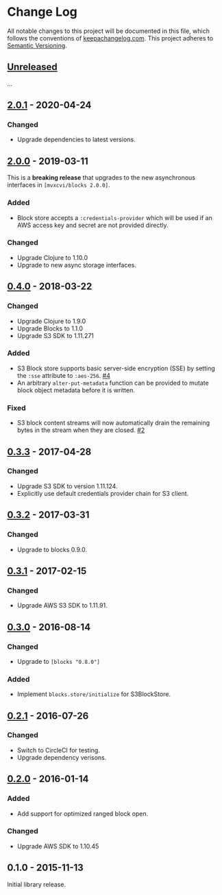 Change Log
==========

All notable changes to this project will be documented in this file, which
follows the conventions of [keepachangelog.com](http://keepachangelog.com/).
This project adheres to [Semantic Versioning](http://semver.org/).

## [Unreleased]

...


## [2.0.1] - 2020-04-24

### Changed
- Upgrade dependencies to latest versions.


## [2.0.0] - 2019-03-11

This is a **breaking release** that upgrades to the new asynchronous interfaces
in `[mvxcvi/blocks 2.0.0]`.

### Added
- Block store accepts a `:credentials-provider` which will be used if an AWS
  access key and secret are not provided directly.

### Changed
- Upgrade Clojure to 1.10.0
- Upgrade to new async storage interfaces.


## [0.4.0] - 2018-03-22

### Changed
- Upgrade Clojure to 1.9.0
- Upgrade Blocks to 1.1.0
- Upgrade S3 SDK to 1.11.271

### Added
- S3 Block store supports basic server-side encryption (SSE) by setting the
  `:sse` attribute to `:aes-256`.
  [#4](https://github.com/greglook/blocks-s3/pull/4)
- An arbitrary `alter-put-metadata` function can be provided to mutate block
  object metadata before it is written.

### Fixed
- S3 block content streams will now automatically drain the remaining bytes in
  the stream when they are closed.
  [#2](https://github.com/greglook/blocks-s3/issues/2)


## [0.3.3] - 2017-04-28

### Changed
- Upgrade S3 SDK to version 1.11.124.
- Explicitly use default credentials provider chain for S3 client.


## [0.3.2] - 2017-03-31

### Changed
- Upgrade to blocks 0.9.0.


## [0.3.1] - 2017-02-15

### Changed
- Upgrade AWS S3 SDK to 1.11.91.


## [0.3.0] - 2016-08-14

### Changed
- Upgrade to `[blocks "0.8.0"]`

### Added
- Implement `blocks.store/initialize` for S3BlockStore.


## [0.2.1] - 2016-07-26

### Changed
- Switch to CircleCI for testing.
- Upgrade dependency verisons.


## [0.2.0] - 2016-01-14

### Added
- Add support for optimized ranged block open.

### Changed
- Upgrade AWS SDK to 1.10.45


## 0.1.0 - 2015-11-13

Initial library release.

[Unreleased]: https://github.com/greglook/blocks-s3/compare/2.0.1...HEAD
[2.0.1]: https://github.com/greglook/blocks-s3/compare/2.0.0...2.0.1
[2.0.0]: https://github.com/greglook/blocks-s3/compare/0.4.0...2.0.0
[0.4.0]: https://github.com/greglook/blocks-s3/compare/0.3.3...0.4.0
[0.3.3]: https://github.com/greglook/blocks-s3/compare/0.3.2...0.3.3
[0.3.2]: https://github.com/greglook/blocks-s3/compare/0.3.1...0.3.2
[0.3.1]: https://github.com/greglook/blocks-s3/compare/0.3.0...0.3.1
[0.3.0]: https://github.com/greglook/blocks-s3/compare/0.2.1...0.3.0
[0.2.1]: https://github.com/greglook/blocks-s3/compare/0.2.0...0.2.1
[0.2.0]: https://github.com/greglook/blocks-s3/compare/0.1.0...0.2.0

